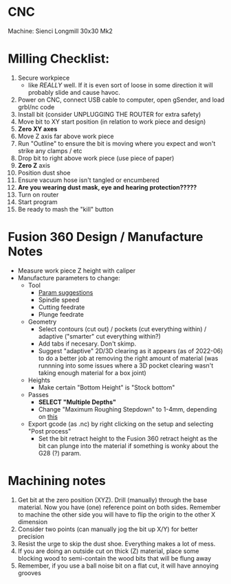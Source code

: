 # CNC

Machine: Sienci Longmill 30x30 Mk2

# Milling Checklist:

1. Secure workpiece
    - like *REALLY* well. If it is even sort of loose in some direction it will probably slide and cause havoc. 
2. Power on CNC, connect USB cable to computer, open gSender, and load grbl/nc code
3. Install bit (consider UNPLUGGING THE ROUTER for extra safety)
4. Move bit to XY start position (in relation to work piece and design)
5. **Zero XY axes**
6. Move Z axis far above work piece
7. Run "Outline" to ensure the bit is moving where you expect and won't strike any clamps / etc
8. Drop bit to right above work piece (use piece of paper)
9. **Zero Z** axis
10. Position dust shoe
11. Ensure vacuum hose isn't tangled or encumbered 
12. **Are you wearing dust mask, eye and hearing protection?????**
13. Turn on router 
14. Start program
15. Be ready to mash the "kill" button

# Fusion 360 Design / Manufacture Notes

- Measure work piece Z height with caliper
- Manufacture parameters to change:
  - Tool
    - [Param suggestions](https://resources.sienci.com/view/lmk2-feeds-and-speeds/)
    - Spindle speed
    - Cutting feedrate
    - Plunge feedrate
  - Geometry
    - Select contours (cut out) / pockets (cut everything within) / adaptive ("smarter" cut everything within?)
    - Add tabs if necesary. Don't skimp.
    - Suggest "adaptive" 2D/3D clearing as it appears (as of 2022-06) to do a better job at removing the right amount of material (was runnning into some issues where a 3D pocket clearing wasn't taking enough material for a box joint)
  - Heights
    - Make certain "Bottom Height" is "Stock bottom"
  - Passes
    - **SELECT "Multiple Depths"** 
    - Change "Maximum Roughing Stepdown" to 1-4mm, depending on [this](https://resources.sienci.com/view/lmk2-feeds-and-speeds/)
  - Export gcode (as .nc) by right clicking on the setup and selecting "Post process" 
    - Set the bit retract height to the Fusion 360 retract height as the bit can plunge into the material if something is wonky about the G28 (?) param. 

# Machining notes

1. Get bit at the zero position (XYZ). Drill (manually) through the base material. Now you have (one) reference point on both sides. Remember to machine the other side you will have to flip the origin to the other X dimension
2. Consider two points (can manually jog the bit up X/Y) for better precision
3. Resist the urge to skip the dust shoe. Everything makes a lot of mess. 
4. If you are doing an outside cut on thick (Z) material, place some blocking wood to semi-contain the wood bits that will be flung away
5. Remember, if you use a ball noise bit on a flat cut, it will have annoying grooves

